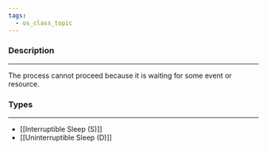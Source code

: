 ```yaml
---
tags:
  - os_class_topic
---
```

### Description
---
The process cannot proceed because it is waiting for some event or resource.

### Types
---
- [[Interruptible Sleep (S)]]
- [[Uninterruptible Sleep (D)]]